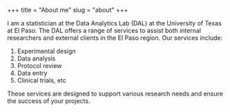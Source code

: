 +++
title = "About me"
slug = "about"
+++

I am a statistician at the Data Analytics Lab (DAL) at the University of Texas at El Paso. The DAL  offers a range of services to assist both internal researchers and  external clients in the El Paso region. Our services include:

1. Experimental design
2. Data analysis
3. Protocol review
4. Data entry
5. Clinical trials, etc


These services are designed to support various research needs and ensure the success of your projects.